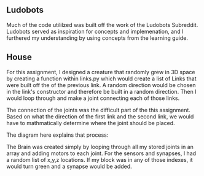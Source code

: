 ## Ludobots
Much of the code utililzed was built off the work of the Ludobots Subreddit. Ludobots served as inspiration for concepts and implemenation, and I furthered my understanding by using concepts from the learning guide.

## House
For this assignment, I designed a creature that randomly grew in 3D space by creating a function 
within links.py which would create a list of Links that were built off the of the previous link.
A random direction would be chosen in the link's constructor and therefore be built in a random direction.
Then I would loop through and make a joint connecting each of those links.

The connection of the joints was the difficult part of the this assignment. Based on what
the direction of the first link and the second link, we would have to mathmatically determine
where the joint should be placed.

The diagram here explains that process:


The Brain was created simply by looping through all my stored joints in an array and 
adding motors to each joint. For the sensors and synapses, I had a random list of x,y,z locations.
If my block was in any of those indexes, it would turn green and a synapse would be added.

